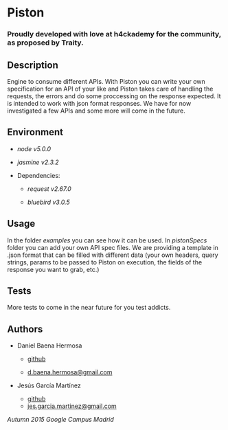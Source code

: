 # Piston

### Proudly developed with love at h4ckademy for the community, as proposed by Traity.

## Description

Engine to consume different APIs. With Piston you can write your own specification for an API of your like and Piston takes care of handling the requests, the errors and do some proccessing on the response expected. It is intended to work with json format responses. We have for now investigated a few APIs and some more will come in the future.

## Environment

* *node v5.0.0*

* *jasmine v2.3.2*

* Dependencies:
	
	* *request v2.67.0*

	* *bluebird v3.0.5*

## Usage

In the folder *examples* you can see how it can be used. In *pistonSpecs* folder you can add your own API spec files. We are providing a template in .json format that can be filled with different data (your own headers, query strings, params to be passed to Piston on execution, the fields of the response you want to grab, etc.)

## Tests

More tests to come in the near future for you test addicts.

## Authors

* Daniel Baena Hermosa
	* [github](https://github.com/danibaena)

	* d.baena.hermosa@gmail.com

* Jesús García Martínez
	* [github](https://github.com/jesgarciamartinez)
	* jes.garcia.martinez@gmail.com

*Autumn 2015 Google Campus Madrid*